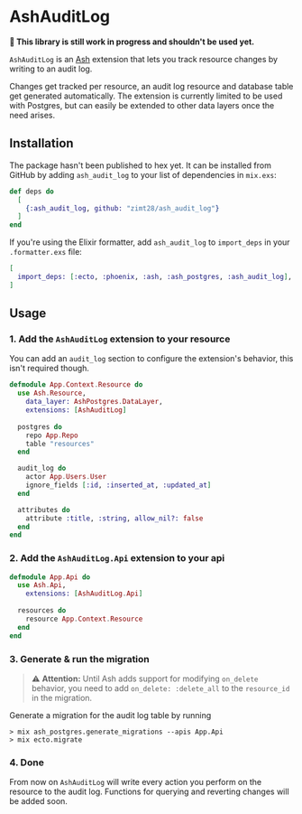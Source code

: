 # AshAuditLog

**🚧 This library is still work in progress and shouldn't be used yet.**

`AshAuditLog` is an [Ash](https://github.com/ash-project/ash) extension that lets you track resource changes by writing to an audit log.

Changes get tracked per resource, an audit log resource and database table get generated automatically. The extension is currently limited to be used with Postgres, but can easily be extended to other data layers once the need arises.

## Installation

The package hasn't been published to hex yet. It can be installed from GitHub by adding `ash_audit_log` to your list of dependencies in `mix.exs`:

```elixir
def deps do
  [
    {:ash_audit_log, github: "zimt28/ash_audit_log"}
  ]
end
```

If you're using the Elixir formatter, add `ash_audit_log` to `import_deps` in your `.formatter.exs` file:

```elixir
[
  import_deps: [:ecto, :phoenix, :ash, :ash_postgres, :ash_audit_log],
]
```

## Usage


### 1. Add the `AshAuditLog` extension to your resource

You can add an `audit_log` section to configure the extension's behavior, this isn't required though.

```elixir
defmodule App.Context.Resource do
  use Ash.Resource,
    data_layer: AshPostgres.DataLayer,
    extensions: [AshAuditLog]
  
  postgres do
    repo App.Repo
    table "resources"
  end

  audit_log do
    actor App.Users.User
    ignore_fields [:id, :inserted_at, :updated_at]
  end

  attributes do
    attribute :title, :string, allow_nil?: false
  end
end
```

### 2. Add the `AshAuditLog.Api` extension to your api

```elixir
defmodule App.Api do
  use Ash.Api,
    extensions: [AshAuditLog.Api]
  
  resources do
    resource App.Context.Resource
  end
end
```

### 3. Generate & run the migration

> ⚠️ **Attention:** Until Ash adds support for modifying `on_delete` behavior, you need to add `on_delete: :delete_all` to the `resource_id` in the migration.

Generate a migration for the audit log table by running

```
> mix ash_postgres.generate_migrations --apis App.Api
> mix ecto.migrate
```

### 4. Done

From now on `AshAuditLog` will write every action you perform on the resource to the audit log. Functions for querying and reverting changes will be added soon.